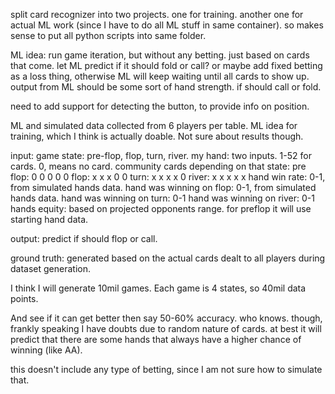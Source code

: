 

split card recognizer into two projects.
one for training.
another one for actual ML work (since I have to do all ML stuff in same container).
so makes sense to put all python scripts into same folder.



ML idea:
run game iteration, but without any betting. 
just based on cards that come. let ML predict if it should fold or call?
or maybe add fixed betting as a loss thing, otherwise ML will keep waiting until all cards to show up.
output from ML should be some sort of hand strength. if should call or fold. 


need to add support for detecting the button, to provide info on position.


ML and simulated data collected from 6 players per table.
ML idea for training, which I think is actually doable. Not sure about results though.

input:
game state: pre-flop, flop, turn, river.
my hand: two inputs. 1-52 for cards. 0, means no card.
community cards depending on that state: 
  pre flop: 0 0 0 0 0
  flop:     x x x 0 0
  turn:     x x x x 0
  river:    x x x x x
hand win rate: 0-1, from simulated hands data.
hand was winning on flop: 0-1, from simulated hands data.
hand was winning on turn: 0-1
hand was winning on river: 0-1
hands equity: based on projected opponents range. for preflop it will use starting hand data.

output: predict if should flop or call.

ground truth: generated based on the actual cards dealt to all players during dataset generation.

I think I will generate 10mil games. Each game is 4 states, so 40mil data points.

And see if it can get better then say 50-60% accuracy. who knows.
though, frankly speaking I have doubts due to random nature of cards. 
at best it will predict that there are some hands that always have a higher chance of winning (like AA).

this doesn't include any type of betting, since I am not sure how to simulate that.
